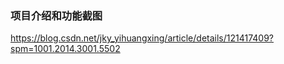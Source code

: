 ### 项目介绍和功能截图

https://blog.csdn.net/jky_yihuangxing/article/details/121417409?spm=1001.2014.3001.5502